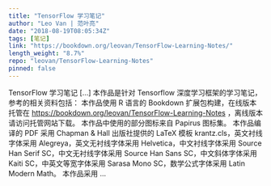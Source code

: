 ```yaml
---
title: "TensorFlow 学习笔记"
author: "Leo Van | 范叶亮"
date: "2018-08-19T08:05:34Z"
tags: [笔记]
link: "https://bookdown.org/leovan/TensorFlow-Learning-Notes/"
length_weight: "8.7%"
repo: "leovan/TensorFlow-Learning-Notes"
pinned: false
---
```


TensorFlow 学习笔记 [...] 本作品是针对 Tensorflow 深度学习框架的学习笔记，参考的相关资料包括： 本作品使用 R 语言的 Bookdown 扩展包构建，在线版本托管在 https://bookdown.org/leovan/TensorFlow-Learning-Notes ，离线版本请访问托管网站下载。 本作品中使用的部分图标来自 Papirus 图标集。 本作品编译的 PDF 采用 Chapman & Hall 出版社提供的 LaTeX 模板 krantz.cls，英文衬线字体采用 Alegreya，英文无衬线字体采用 Helvetica，中文衬线字体采用 Source Han Serif SC，中文无衬线字体采用 Source Han Sans SC，中文斜体字体采用 Kaiti SC，中英文等宽字体采用 Sarasa Mono SC，数学公式字体采用 Latin Modern Math。 本作品采用  ...
